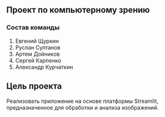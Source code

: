 ## Проект по компьютерному зрению

### Состав команды

1. Евгений Щуркин
2. Руслан Султанов
3. Артем Дойников
4. Сергей Карпенко
5. Александр Курчаткин

## Цель проекта

Реализовать приложение на основе платформы Streamlit, предназначенное для обработки и анализа изображений.

### 




